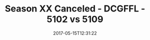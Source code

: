 ---
title: Season XX Canceled - DCGFFL - 5102 vs 5109
teams_score:
- team: 5102
  score: 41
- team: 5109
  score: 28
mvp: Cline, Scott S
game-ball: Kenderdine, Scott G
season: 14
week:
date: '2017-05-15T12:31:22'
pageid: season-14-playoffs-may-14-2017-5102-vs-5109
---